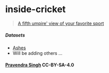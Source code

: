inside-cricket
==============

> [A fifth umpire' view of your favorite sport](https://hackpravj.com/blog/inside-cricket)

##### Datasets
* [Ashes](https://github.com/pravj/inside-cricket/blob/master/datasets/ashes.json)
* Will be adding others ...

#### [Pravendra Singh](https://hackpravj.com) CC-BY-SA-4.0
